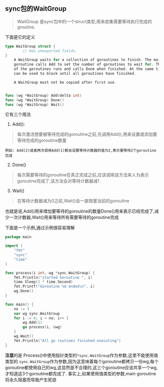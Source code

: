 ## sync包的WaitGroup 
> WaitGroup 是sync包中的一个struct类型,用来收集需要等待执行完成的groutine.

下面是它的定义
``` go
type WaitGroup struct {
        // Has unexported fields.
}
    A WaitGroup waits for a collection of goroutines to finish. The main
    goroutine calls Add to set the number of goroutines to wait for. Then each
    of the goroutines runs and calls Done when finished. At the same time, Wait
    can be used to block until all goroutines have finished.

    A WaitGroup must not be copied after first use.


func (wg *WaitGroup) Add(delta int)
func (wg *WaitGroup) Done()
func (wg *WaitGroup) Wait()
```

它有三个用法
1. Add(): 
> 每次激活想要被等待完成的goroutine之前,先调用Add(),用来设置或添加要等待完成的goroutine数量

	例如: Add(2)或者两次调用Add(1)都会设置等待计数器的值为2,表示要等待2个goroutine完成
2. Done() 
> 每次需要等待的goroutine在真正完成之前,应该调用该方法来人为表示goroutine完成了,该方法会对等待计数器减1
 
3. Wait()
> 在等待计数器减为0之前,Wait()会一直阻塞当前的goroutine

也就是说,Add()用来增加要等待的goroutine的数量Done()用来表示已经完成了,减少一次计数器,Wait()用来等待所有需要等待的goroutine完成


下面是一个示例,通过示例很容易理解
``` go
package main

import (  
    "fmt"
    "sync"
    "time"
)

func process(i int, wg *sync.WaitGroup) {  
    fmt.Println("started Goroutine ", i)
    time.Sleep(2 * time.Second)
    fmt.Printf("Goroutine %d ended\n", i)
    wg.Done()
}

func main() {  
    no := 3
    var wg sync.WaitGroup
    for i := 0; i < no; i++ {
        wg.Add(1)
        go process(i, &wg)
    }
    wg.Wait()
    fmt.Println("All go routines finished executing")
}
```

**注意**的是 Process()中使用指针类型的`*sync.WaitGroup`作为参数,这里不能使用值类型的 `sync.WaitGroup`作为参数,因为这意味着每个goroutine都拷贝一份wg,每个goroutine都使用自己的wg,这显然是不合理的,这三个goroutine应该共享一个wg,才知道这3个goroutine都完成了.
事实上,如果使用值类型的参数,main goroutine将永久阻塞而导致产生死锁

